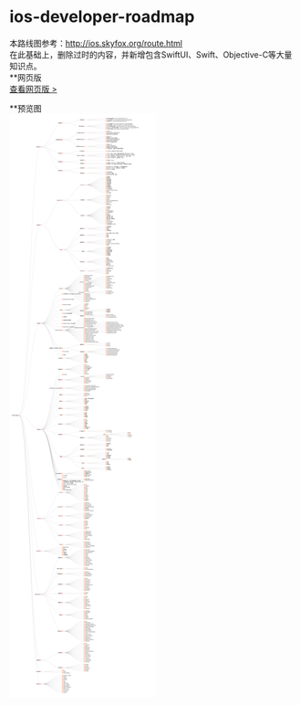 # ios-developer-roadmap<br/>
本路线图参考：http://ios.skyfox.org/route.html<br/>
在此基础上，删除过时的内容，并新增包含SwiftUI、Swift、Objective-C等大量知识点。
<br/>
**网页版<br/>
[查看网页版 >](http://hdjc8.com/iOSRoadMap/)

**预览图<br/>
![image](iOSDeveloperRoadMap.png)
